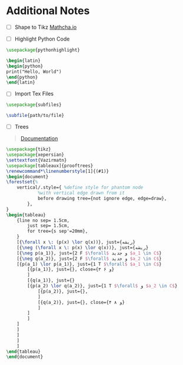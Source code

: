 # Additional Notes

- [ ] Shape to Tikz
  [Mathcha.io](https://www.mathcha.io/editor)

- [ ] Highlight Python Code

```tex
\usepackage{pythonhighlight}

\begin{latin}
\begin{python}
print("Hello, World")
\end{python}
\end{latin}
```

- [ ] Import Tex Files

```tex
\usepackage{subfiles}

\subfile{path/to/file}
```

- [ ] Trees

> [Documentation](https://ctan.math.washington.edu/tex-archive/graphics/pgf/contrib/prooftrees/prooftrees.pdf)

```tex
\usepackage{tikz}
\usepackage{xepersian}
\settextfont{Vazirmatn}
\usepackage[tableaux]{prooftrees}
\renewcommand*\linenumberstyle[1]{(#1)}
\begin{document}
\forestset{%
    vertical/.style={ %define style for phantom node
            %with vertical edge drawn from it
            before drawing tree={not ignore edge, edge=draw},
        },
}
\begin{tableau}
    {line no sep= 1.5cm,
        just sep= 1.5cm,
        for tree={s sep'=20mm},
    }
    [{\forall x \: (p(x) \lor q(x))}, just={ریشه}
    [{\neg (\forall x \: p(x) \lor q(x))}, just={ریشه}
    [{\neg p(a_1)}, just={2 F $\forall$ و جدید $a_1 \in C$}
    [{\neg q(a_2)}, just={2 F $\forall$ و جدید $a_2 \in C$}
    [{p(a_1) \lor p(a_1)}, just={1 T $\forall$ $a_1 \in C$}
        [{p(a_1)}, just={}, close={۳ و ۶}
        ]
        [{q(a_1)}, just={}
        [{p(a_2) \lor q(a_2)}, just={1 T $\forall$ و $a_2 \in C$}
            [{p(a_2)}, just={},
            ]
            [{q(a_2)}, just={}, close={۴ و ۸}
            ]
        ]
        ]
    ]
    ]
    ]
    ]
    ]
\end{tableau}
\end{document}
```
